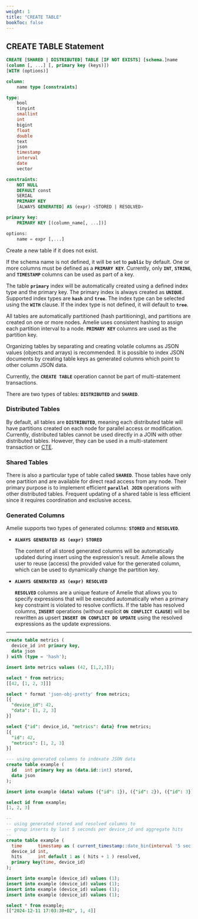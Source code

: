 ```yaml
---
weight: 1
title: "CREATE TABLE"
bookToc: false
---
```


## CREATE TABLE Statement

```SQL
CREATE [SHARED | DISTRIBUTED] TABLE [IF NOT EXISTS] [schema.]name
(column [, ...] [, primary key (keys)])
[WITH (options)]

column:
	name type [constraints]

type:
	bool
	tinyint
	smallint
	int
	bigint
	float
	double
	text
	json
	timestamp
	interval
	date	
	vector

constraints:
	NOT NULL
	DEFAULT const
	SERIAL
	PRIMARY KEY
	[ALWAYS GENERATED] AS (expr) <STORED | RESOLVED>

primary key:
	PRIMARY KEY [(column_name[, ...])] 

options:
	name = expr [,...]
```

Create a new table if it does not exist.

If the schema name is not defined, it will be set to **`public`** by default. One or more columns must be
defined as a **`PRIMARY KEY`**. Currently, only **`INT`**, **`STRING`**, and **`TIMESTAMP`** columns can be used as
part of a key.

The table **`primary`** index will be automatically created using a defined index type and the primary key.
The primary index is always created as **`UNIQUE`**. Supported index types are **`hash`** and **`tree`**. The index type can
be selected using the **`WITH`** clause. If the index type is not defined, it will default to **`tree`**.

All tables are automatically partitioned (hash partitioning), and partitions are created on one or
more nodes. Amelie uses consistent hashing to assign each partition interval to a node. **`PRIMARY KEY`**
columns are used as the partition key.

Organizing tables by separating and creating volatile columns as JSON values (objects and arrays) is recommended.
It is possible to index JSON documents by creating table keys as generated columns which
point to other column JSON data.

Currently, the **`CREATE TABLE`** operation cannot be part of multi-statement transactions.

There are two types of tables: **`DISTRIBUTED`** and **`SHARED`**.

### Distributed Tables

By default, all tables are **`DISTRIBUTED`**, meaning each distributed table will have partitions
created on each node for parallel access or modification. Currently, distributed tables cannot
be used directly in a JOIN with other distributed tables. However, they can be used in a multi-statement
transaction or [CTE](/docs/sql/transactions/cte).

### Shared Tables

There is also a particular type of table called **`SHARED`**. Those tables have only one partition and are
available for direct read access from any node. Their primary purpose is to implement efficient **`parallel
JOIN`** operations with other distributed tables. Frequent updating of a shared table is
less efficient since it requires coordination and exclusive access.

### Generated Columns

Amelie supports two types of generated columns: **`STORED`** and **`RESOLVED`**.

* **`ALWAYS GENERATED AS (expr) STORED`**

  The content of all stored generated columns will be automatically updated during insert
  using the expression's result. Amelie allows the user to reuse (access) the provided value for
  the generated column, which can be used to dynamically change the partition key.

* **`ALWAYS GENERATED AS (expr) RESOLVED`**

  **`RESOLVED`** columns are a unique feature of Amelie that allows you to specify expressions that
  will be executed automatically when a primary key constraint is violated to resolve conflicts.
  If the table has resolved columns, **`INSERT`** operations (without explicit **`ON CONFLICT CLAUSE`**)
  will be rewritten as upsert **`INSERT ON CONFLICT DO UPDATE`** using the resolved expressions as
  the update expressions.

---

```SQL
create table metrics (
  device_id int primary key,
  data json
) with (type = 'hash');

insert into metrics values (42, [1,2,3]);

select * from metrics;
[[42, [1, 2, 3]]]

select * format 'json-obj-pretty' from metrics;
[{
  "device_id": 42,
  "data": [1, 2, 3]
}]

select {"id": device_id, "metrics": data} from metrics;
[{
  "id": 42,
  "metrics": [1, 2, 3]
}]
```

```SQL
--- using generated columns to indexate JSON data
create table example (
  id   int primary key as (data.id::int) stored,
  data json
);

insert into example (data) values ({"id": 1}), ({"id": 2}), ({"id": 3});

select id from example;
[1, 2, 3]
```

```SQL
--
-- using generated stored and resolved columns to
-- group inserts by last 5 seconds per device_id and aggregate hits
--
create table example (
  time      timestamp as ( current_timestamp::date_bin(interval '5 sec') ) stored,
  device_id int,
  hits      int default 1 as ( hits + 1 ) resolved,
  primary key(time, device_id)
);

insert into example (device_id) values (1);
insert into example (device_id) values (1);
insert into example (device_id) values (1);
insert into example (device_id) values (1);

select * from example;
[["2024-12-11 17:03:30+02", 1, 4]]
```
